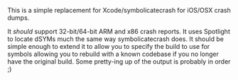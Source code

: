 This is a simple replacement for Xcode/symbolicatecrash for iOS/OSX crash dumps.

It *should* support 32-bit/64-bit ARM and x86 crash reports. It uses Spotlight to locate dSYMs much the same way symbolicatecrash does.
It should be simple enough to extend it to allow you to specify the build to use for symbols allowing you to rebuild with a known codebase if you no longer have the original build.
Some pretty-ing up of the output is probably in order ;)
